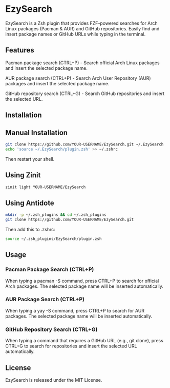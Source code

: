 # EzySearch

EzySearch is a Zsh plugin that provides FZF-powered searches for Arch Linux packages (Pacman & AUR) and GitHub repositories. Easily find and insert package names or GitHub URLs while typing in the terminal.

## Features

Pacman package search (CTRL+P) - Search official Arch Linux packages and insert the selected package name.

AUR package search (CTRL+P) - Search Arch User Repository (AUR) packages and insert the selected package name.

GitHub repository search (CTRL+G) - Search GitHub repositories and insert the selected URL.

## Installation

## Manual Installation

```bash
git clone https://github.com/YOUR-USERNAME/EzySearch.git ~/.EzySearch
echo 'source ~/.EzySearch/plugin.zsh' >> ~/.zshrc
```
Then restart your shell.

## Using Zinit
```bash
zinit light YOUR-USERNAME/EzySearch
```
## Using Antidote
```bash
mkdir -p ~/.zsh_plugins && cd ~/.zsh_plugins
git clone https://github.com/YOUR-USERNAME/EzySearch.git
```
Then add this to .zshrc:
```bash
source ~/.zsh_plugins/EzySearch/plugin.zsh
``````
## Usage

### Pacman Package Search (CTRL+P)

When typing a pacman -S command, press CTRL+P to search for official Arch packages. The selected package name will be inserted automatically.

### AUR Package Search (CTRL+P)

When typing a yay -S command, press CTRL+P to search for AUR packages. The selected package name will be inserted automatically.

### GitHub Repository Search (CTRL+G)

When typing a command that requires a GitHub URL (e.g., git clone), press CTRL+G to search for repositories and insert the selected URL automatically.

## License

EzySearch is released under the MIT License.
